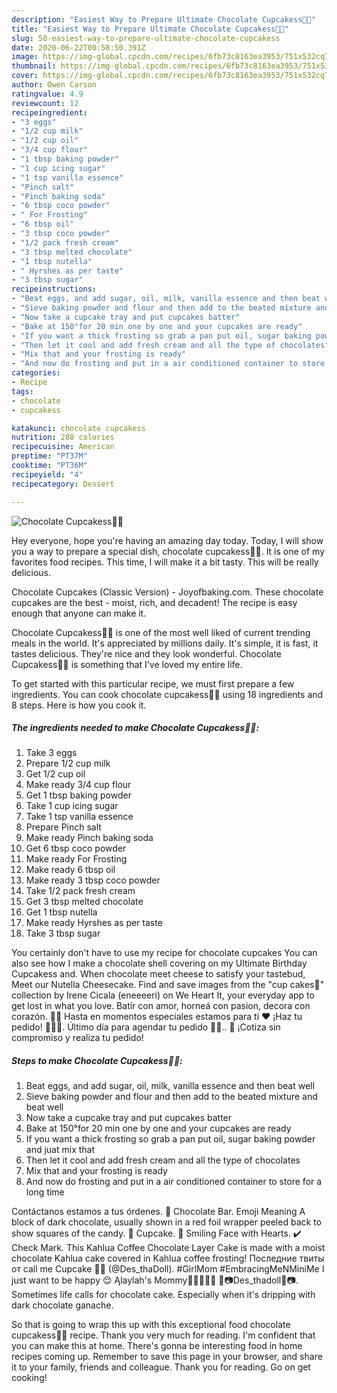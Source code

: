 ```yaml
---
description: "Easiest Way to Prepare Ultimate Chocolate Cupcakess🧁🥰"
title: "Easiest Way to Prepare Ultimate Chocolate Cupcakess🧁🥰"
slug: 50-easiest-way-to-prepare-ultimate-chocolate-cupcakess
date: 2020-06-22T00:58:50.391Z
image: https://img-global.cpcdn.com/recipes/6fb73c8163ea3953/751x532cq70/chocolate-cupcakess🧁🥰-recipe-main-photo.jpg
thumbnail: https://img-global.cpcdn.com/recipes/6fb73c8163ea3953/751x532cq70/chocolate-cupcakess🧁🥰-recipe-main-photo.jpg
cover: https://img-global.cpcdn.com/recipes/6fb73c8163ea3953/751x532cq70/chocolate-cupcakess🧁🥰-recipe-main-photo.jpg
author: Owen Carson
ratingvalue: 4.9
reviewcount: 12
recipeingredient:
- "3 eggs"
- "1/2 cup milk"
- "1/2 cup oil"
- "3/4 cup flour"
- "1 tbsp baking powder"
- "1 cup icing sugar"
- "1 tsp vanilla essence"
- "Pinch salt"
- "Pinch baking soda"
- "6 tbsp coco powder"
- " For Frosting"
- "6 tbsp oil"
- "3 tbsp coco powder"
- "1/2 pack fresh cream"
- "3 tbsp melted chocolate"
- "1 tbsp nutella"
- " Hyrshes as per taste"
- "3 tbsp sugar"
recipeinstructions:
- "Beat eggs, and add sugar, oil, milk, vanilla essence and then beat well"
- "Sieve baking powder and flour and then add to the beated mixture and beat well"
- "Now take a cupcake tray and put cupcakes batter"
- "Bake at 150°for 20 min one by one and your cupcakes are ready"
- "If you want a thick frosting so grab a pan put oil, sugar baking powder and juat mix that"
- "Then let it cool and add fresh cream and all the type of chocolates"
- "Mix that and your frosting is ready"
- "And now do frosting and put in a air conditioned container to store for a long time"
categories:
- Recipe
tags:
- chocolate
- cupcakess

katakunci: chocolate cupcakess 
nutrition: 288 calories
recipecuisine: American
preptime: "PT37M"
cooktime: "PT36M"
recipeyield: "4"
recipecategory: Dessert

---
```



![Chocolate Cupcakess🧁🥰](https://img-global.cpcdn.com/recipes/6fb73c8163ea3953/751x532cq70/chocolate-cupcakess🧁🥰-recipe-main-photo.jpg)

Hey everyone, hope you're having an amazing day today. Today, I will show you a way to prepare a special dish, chocolate cupcakess🧁🥰. It is one of my favorites food recipes. This time, I will make it a bit tasty. This will be really delicious.

Chocolate Cupcakes (Classic Version) - Joyofbaking.com. These chocolate cupcakes are the best - moist, rich, and decadent! The recipe is easy enough that anyone can make it.

Chocolate Cupcakess🧁🥰 is one of the most well liked of current trending meals in the world. It's appreciated by millions daily. It's simple, it is fast, it tastes delicious. They're nice and they look wonderful. Chocolate Cupcakess🧁🥰 is something that I've loved my entire life.


To get started with this particular recipe, we must first prepare a few ingredients. You can cook chocolate cupcakess🧁🥰 using 18 ingredients and 8 steps. Here is how you cook it.

<!--inarticleads1-->

##### The ingredients needed to make Chocolate Cupcakess🧁🥰:

1. Take 3 eggs
1. Prepare 1/2 cup milk
1. Get 1/2 cup oil
1. Make ready 3/4 cup flour
1. Get 1 tbsp baking powder
1. Take 1 cup icing sugar
1. Take 1 tsp vanilla essence
1. Prepare Pinch salt
1. Make ready Pinch baking soda
1. Get 6 tbsp coco powder
1. Make ready  For Frosting
1. Make ready 6 tbsp oil
1. Make ready 3 tbsp coco powder
1. Take 1/2 pack fresh cream
1. Get 3 tbsp melted chocolate
1. Get 1 tbsp nutella
1. Make ready  Hyrshes as per taste
1. Take 3 tbsp sugar


You certainly don&#39;t have to use my recipe for chocolate cupcakes You can also see how I make a chocolate shell covering on my Ultimate Birthday Cupcakess and. When chocolate meet cheese to satisfy your tastebud, Meet our Nutella Cheesecake. Find and save images from the &#34;cup cakes🧁&#34; collection by Irene Cicala (eneeeeri) on We Heart It, your everyday app to get lost in what you love. Batír con amor, horneá con pasion, decora con corazón. 🥰🍫 Hasta en momentos especiales estamos para ti ❤ ¡Haz tu pedido! 🧁🥳🤤. Último día para agendar tu pedido 🧁😱.. 📲 ¡Cotiza sin compromiso y realiza tu pedido! 

<!--inarticleads2-->

##### Steps to make Chocolate Cupcakess🧁🥰:

1. Beat eggs, and add sugar, oil, milk, vanilla essence and then beat well
1. Sieve baking powder and flour and then add to the beated mixture and beat well
1. Now take a cupcake tray and put cupcakes batter
1. Bake at 150°for 20 min one by one and your cupcakes are ready
1. If you want a thick frosting so grab a pan put oil, sugar baking powder and juat mix that
1. Then let it cool and add fresh cream and all the type of chocolates
1. Mix that and your frosting is ready
1. And now do frosting and put in a air conditioned container to store for a long time


Contáctanos estamos a tus órdenes. 🍫 Chocolate Bar. Emoji Meaning A block of dark chocolate, usually shown in a red foil wrapper peeled back to show squares of the candy. 🧁 Cupcake. 🥰 Smiling Face with Hearts. ✔️ Check Mark. This Kahlua Coffee Chocolate Layer Cake is made with a moist chocolate Kahlua cake covered in Kahlua coffee frosting! Последние твиты от call me Cupcake 🧁🥰 (@Des_thaDoll). #GirlMom #EmbracingMeNMiniMe I just want to be happy 😌 Ąlaylah&#39;s Mommy🤞🏽👩‍👧💕 👻📷Des_thadoll👻📷. Sometimes life calls for chocolate cake. Especially when it&#39;s dripping with dark chocolate ganache. 

So that is going to wrap this up with this exceptional food chocolate cupcakess🧁🥰 recipe. Thank you very much for reading. I'm confident that you can make this at home. There's gonna be interesting food in home recipes coming up. Remember to save this page in your browser, and share it to your family, friends and colleague. Thank you for reading. Go on get cooking!
